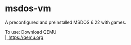 # msdos-vm
A preconfigured and preinstalled MSDOS 6.22 with games.

To use:
Download QEMU<br>
|_https://qemu.org
